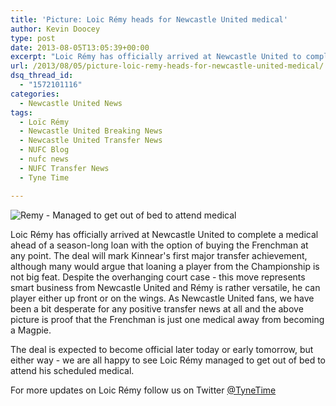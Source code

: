 ```yaml
---
title: 'Picture: Loic Rémy heads for Newcastle United medical'
author: Kevin Doocey
type: post
date: 2013-08-05T13:05:39+00:00
excerpt: "Loic Rémy has officially arrived at Newcastle United to complete a medical ahead of a season-long loan with the option of buying the Frenchman at any point. The deal will mark Kinnear's "
url: /2013/08/05/picture-loic-remy-heads-for-newcastle-united-medical/
dsq_thread_id:
  - "1572101116"
categories:
  - Newcastle United News
tags:
  - Loïc Rémy
  - Newcastle United Breaking News
  - Newcastle United Transfer News
  - NUFC Blog
  - nufc news
  - NUFC Transfer News
  - Tyne Time

---
```

![Remy - Managed to get out of bed to attend medical](http://www.tynetime.com/wp-content/uploads/2013/08/Loic-Remy-Newcastle-United.jpg "Remy - Managed to get out of bed to attend medical | Credit: Tim McGuiness")

Loic Rémy has officially arrived at Newcastle United to complete a medical ahead of a season-long loan with the option of buying the Frenchman at any point. The deal will mark Kinnear's first major transfer achievement, although many would argue that loaning a player from the Championship is not big feat. Despite the overhanging court case - this move represents smart business from Newcastle United and Rémy is rather versatile, he can player either up front or on the wings. As Newcastle United fans, we have been a bit desperate for any positive transfer news at all and the above picture is proof that the Frenchman is just one medical  away from becoming a Magpie.

The deal is expected to become official later today or early tomorrow, but either way - we are all happy to see Loic Rémy managed to get out of bed to attend his scheduled medical.

For more updates on Loic Rémy follow us on Twitter [@TyneTime][1]

 [1]: https://twitter.com/tynetime
